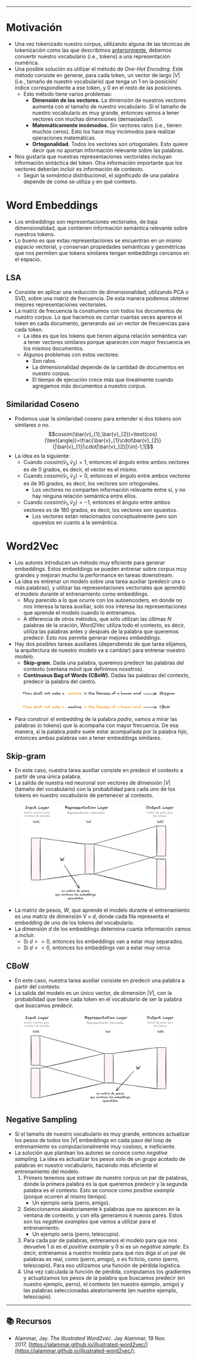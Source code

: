 ***
# Motivación

- Una vez tokenizado nuestro corpus, utilizando alguna de las técnicas de tokenización como las que describimos [anteriormente](00-intro.md), debemos convertir nuestro vocabulario (i.e., tokens) a una representación numérica.
- Una posible solución es utilizar el método de *One-Hot Encoding*. Este método consiste en generar, para cada token, un vector de largo $|V|$ (i.e., tamaño de nuestro vocabulario) que tenga un $1$ en la posición/índice correspondiente a ese token, y $0$ en el resto de las posiciones.
	- Esto método tiene varios problemas:
		- **Dimensión de los vectores.** La dimensión de nuestros vectores aumenta con el tamaño de nuestro vocabulario. Si el tamaño de nuestro vocabulario es muy grande, entonces vamos a tener vectores con muchas dimensiones (demasiadas!).
		- **Matemáticamente incómodos.** Sin vectores ralos (i.e., tienen muchos ceros). Esto los hace muy incómodos para realizar operaciones matemáticas.
		- **Ortogonalidad.** Todos los vectores son ortogonales. Esto quiere decir que no aportan información relevante sobre las palabras.
- Nos gustaría que nuestras representaciones vectoriales incluyan información sintáctica del token. Otra información importante que los vectores deberían incluir es información de contexto.
	- Según la *semántica distribucional*, el significado de una palabra depende de como se utiliza y en qué contexto.

# Word Embeddings

- Los embeddings son representaciones vectoriales, de baja dimensionalidad, que contienen información semántica relevante sobre nuestros tokens.
- Lo bueno es que estas representaciones se encuentran en un mismo espacio vectorial, y conservan propiedades semánticas y geométricas que nos permiten que tokens similares tengan embeddings cercanos en el espacio.

## LSA

- Consiste en aplicar una reducción de dimensionalidad, utilizando PCA o SVD, sobre una matriz de frecuencia. De esta manera podemos obtener mejores representaciones vectoriales.
- La matriz de frecuencia la construimos con todos los documentos de nuestro corpus. Lo que hacemos es contar cuantas veces aparece el token en cada documento, generando así un vector de frecuencias para cada token.
	- La idea es que los tokens que tienen alguna relación semántica van a tener vectores similares porque aparecen con mayor frecuencia en los mismos documentos.
	- Algunos problemas con estos vectores:
		- Son ralos.
		- La dimensionalidad depende de la cantidad de documentos en nuestro corpus.
		- El tiempo de ejecución crece más que linealmente cuando agregamos más documentos a nuestro corpus.

## Similaridad Coseno

- Podemos usar la similaridad coseno para entender si dos tokens son similares o no. $$cossim(\bar{v}_{1},\bar{v}_{2})=\text{cos}(\text{angle})=\frac{\bar{v}_{1}\cdot\bar{v}_{2}}{|\bar{v}_{1}|\cdot|\bar{v}_{2}|}\in[-1,1]$$
- La idea es la siguiente:
	- Cuando $cossim(\bar{v}_{1},\bar{v}_{2})=1$, entonces el ángulo entre ambos vectores es de $0$ grados, es decir, el vector es el mismo.
	- Cuando $cossim(\bar{v}_{1},\bar{v}_{2})=0$, entonces el ángulo entre ambos vectores es de $90$ grados, es decir, los vectores son ortogonales. 
		- Los vectores no comparten información relevante entre sí, y no hay ninguna relación semántica entre ellos.
	- Cuando $cossim(\bar{v}_{1},\bar{v}_{2})=-1$, entonces el ángulo entre ambos vectores es de $180$ grados, es decir, los vectores son opuestos. 
		- Los vectores están relacionados conceptualmente pero son opuestos en cuanto a la semántica.

# Word2Vec

- Los autores introducen un método muy eficiente para generar embeddings. Estos embeddings se pueden entrenar sobre corpus muy grandes y mejoran mucho la performance en tareas downstream.
- La idea es entrenar un modelo sobre una tarea auxiliar (predecir una o más palabras), y utilizar las representaciones vectoriales que aprendió el modelo durante el entrenamiento como embeddings.
	- Muy parecido a lo que ocurre con los autoencoders, en donde no nos interesa la tarea auxiliar, solo nos interesa las representaciones que aprende el modelo cuando lo entrenamos.
	- A diferencia de otros métodos, que sólo utilizan las últimas $N$ palabras de la oración, Word2Vec utiliza todo el contexto, es decir, utiliza las palabras antes y después de la palabra que queremos predecir. Esto nos permite generar mejores embeddings.
- Hay dos posibles tareas auxiliares (dependiendo de que tarea elijamos, la arquitectura de nuestro modelo va a cambiar) para entrenar nuestro modelo.
	- **Skip-gram.** Dada una palabra, queremos predecir las palabras del contexto (ventana móvil que definimos nosotros).
	- **Continuous Bag of Words (CBoW).** Dadas las palabras del contexto, predecir la palabra del centro.
<figure>
	<img src='attachments/Word2Vec.png' style="display: block; margin: 0 auto;"/>
</figure>

- Para construir el embedding de la palabra *padre*, vamos a mirar las palabras (o tokens) que la acompaña con mayor frecuencia. De esa manera, si la palabra *padre* suele estar acompañada por la palabra *hijo*, entonces ambas palabras van a tener embeddings similares.

## Skip-gram

- En este caso, nuestra tarea auxiliar consiste en predecir el contexto a partir de una única palabra.
- La salida de nuestra red neuronal son vectores de dimensión $|V|$ (tamaño del vocabulario) con la probabilidad para cada uno de los tokens en nuestro vocabulario de pertenecer al contexto.
<figure>
	<img src='attachments/skipgram.png' style="display: block; margin: 0 auto;"/>
</figure>

- La matriz de pesos, $W$, que aprende el modelo durante el entrenamiento es una matriz de dimensión $V\times d$, donde cada fila representa el embedding de uno de los tokens del vocabulario.
- La dimensión $d$ de los embeddings determina cuanta información vamos a incluir.
	- Si $d>>0$, entonces los embeddings van a estar muy separados.
	- Si $d<<0$, entonces los embeddings van a estar muy cerca.

## CBoW

- En este caso, nuestra tarea auxiliar consiste en predecir una palabra a partir del contexto.
- La salida del modelo es un único vector, de dimensión $|V|$, con la probabilidad que tiene cada token en el vocabulario de ser la palabra que buscamos predecir.
<figure>
	<img src='attachments/cbow.png' style="display: block; margin: 0 auto;"/>
</figure>

## Negative Sampling

- Si el tamaño de nuestro vocabulario es muy grande, entonces actualizar los pesos de todos los $|V|$ embeddings en cada paso del loop de entrenamiento es computacionalmente muy costoso, e ineficiente.
- La solución que plantean los autores se conoce como *negative sampling*. La idea es actualizar los pesos solo de un grupo acotado de palabras en nuestro vocabulario, haciendo más eficiente el entrenamiento del modelo.
	1. Primero tenemos que extraer de nuestro corpus un par de palabras, donde la primera palabra es la que queremos predecir y la segunda palabra es el contexto. Esto se conoce como *positive example* (porque ocurren al mismo tiempo).
		- Un ejemplo sería $(\text{perro}, \text{amigo})$.
	2. Seleccionamos aleatoriamente $k$ palabras que no aparecen en la ventana de contexto, y con ella generamos $k$ nuevos pares. Estos son los *negative examples* que vamos a utilizar para el entrenamiento.
		- Un ejemplo sería $(\text{perro}, \text{telescopio})$.
	3. Para cada par de palabras, entrenamos el modelo para que nos devuelve $1$ si es el *positive example* y $0$ si es un *negative sample*. Es decir, entrenamos a nuestro modelo para que nos diga si un par de palabras es real, como $(\text{perro}, \text{amigo})$, o es ficticio, como $(\text{perro}, \text{telescopio})$. Para eso utilizamos una función de pérdida logística.
	4. Una vez calculada la función de pérdida, computamos los gradientes y actualizamos los pesos de la palabra que buscamos predecir (en nuestro ejemplo, $\text{perro}$), el contexto (en nuestro ejemplo, $\text{amigo}$) y las palabras seleccionadas aleatoriamente (en nuestro ejemplo, $\text{telescopio}$).

***
## 📚 Recursos
- Alammar, Jay. _The Illustrated Word2vec_. Jay Alammar, 19 Nov. 2017, [https://jalammar.github.io/illustrated-word2vec/](https://jalammar.github.io/illustrated-word2vec/).